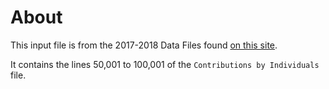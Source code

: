 # About
This input file is from the 2017-2018 Data Files found [on this site](http://classic.fec.gov/finance/disclosure/ftpdet.shtml). 

It contains the lines 50,001 to 100,001 of the `Contributions by Individuals` file.